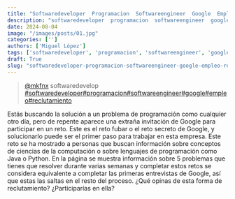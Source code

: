```yaml
---
title: "Softwaredeveloper  Programacion  Softwareengineer  Google  Empleo  Reclutamiento"
description: "softwaredeveloper  programacion  softwareengineer  google  empleo  reclutamiento"
date: 2024-08-04
image: "/images/posts/01.jpg"
categories: ['']
authors: ['Miguel López']
tags: ['softwaredeveloper', 'programacion', 'softwareengineer', 'google', 'empleo', 'reclutamiento']
draft: True
slug: "softwaredeveloper-programacion-softwareengineer-google-empleo-reclutamiento"
---
```


<blockquote class="tiktok-embed" cite="{https://www.tiktok.com/@mkfnx/video/6989784094460726534}" data-video-id="6989784094460726534" style="max-width: 605px;min-width: 325px;" > <section> <a target="_blank" title="@mkfnx" href="https://www.tiktok.com/@mkfnx?refer=embed">@mkfnx</a> softwaredevelop </section> <a title="softwaredeveloper" target="_blank" href="https://www.tiktok.com/tag/softwaredeveloper?refer=embed">#softwaredeveloper</a><a title="programacion" target="_blank" href="https://www.tiktok.com/tag/programacion?refer=embed">#programacion</a><a title="softwareengineer" target="_blank" href="https://www.tiktok.com/tag/softwareengineer?refer=embed">#softwareengineer</a><a title="google" target="_blank" href="https://www.tiktok.com/tag/google?refer=embed">#google</a><a title="empleo" target="_blank" href="https://www.tiktok.com/tag/empleo?refer=embed">#empleo</a><a title="reclutamiento" target="_blank" href="https://www.tiktok.com/tag/reclutamiento?refer=embed">#reclutamiento</a> </blockquote> <script async src="https://www.tiktok.com/embed.js"></script>

Estás buscando la solución a un problema de programación como cualquier otro día, pero de repente aparece una extraña invitación de Google para participar en un reto. Este es el reto fubar o el reto secreto de Google, y solucionarlo puede ser el primer paso para trabajar en esta empresa. Este reto se ha mostrado a personas que buscan información sobre conceptos de ciencias de la computación o sobre lenguajes de programación como Java o Python. En la página se muestra información sobre 5 problemas que tienes que resolver durante varias semanas y completar estos retos se considera equivalente a completar las primeras entrevistas de Google, así que estas las saltas en el resto del proceso. ¿Qué opinas de esta forma de reclutamiento? ¿Participarías en ella? 